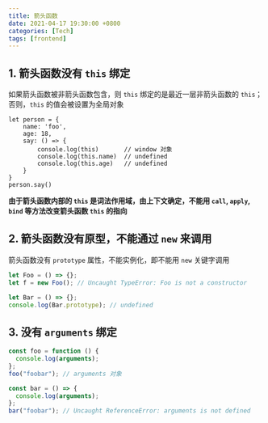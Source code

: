 ```yaml
---
title: 箭头函数
date: 2021-04-17 19:30:00 +0800
categories: [Tech]
tags: [frontend]
---
```


## 1. 箭头函数没有 `this` 绑定

如果箭头函数被非箭头函数包含，则 `this` 绑定的是最近一层非箭头函数的 `this`；否则，`this` 的值会被设置为全局对象

```JS
let person = {
    name: 'foo',
    age: 18,
    say: () => {
        console.log(this)       // window 对象
        console.log(this.name)  // undefined
        console.log(this.age)   // undefined
    }
}
person.say()
```

**由于箭头函数内部的 `this` 是词法作用域，由上下文确定，不能用 `call`, `apply`, `bind` 等方法改变箭头函数 `this` 的指向**

## 2. 箭头函数没有原型，不能通过 `new` 来调用

箭头函数没有 `prototype` 属性，不能实例化，即不能用 `new` 关键字调用

```js
let Foo = () => {};
let f = new Foo(); // Uncaught TypeError: Foo is not a constructor

let Bar = () => {};
console.log(Bar.prototype); // undefined
```

## 3. 没有 `arguments` 绑定

```js
const foo = function () {
  console.log(arguments);
};
foo("foobar"); // arguments 对象

const bar = () => {
  console.log(arguments);
};
bar("foobar"); // Uncaught ReferenceError: arguments is not defined
```
